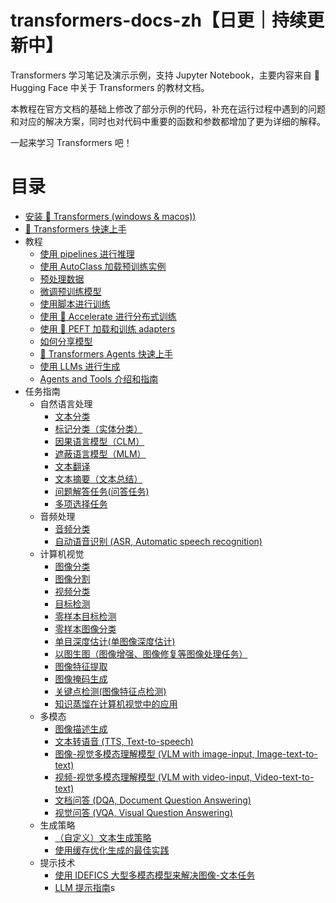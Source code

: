 # transformers-docs-zh【日更｜持续更新中】

Transformers 学习笔记及演示示例，支持 Jupyter Notebook，主要内容来自 🤗 Hugging Face 中关于 Transformers 的教材文档。

本教程在官方文档的基础上修改了部分示例的代码，补充在运行过程中遇到的问题和对应的解决方案，同时也对代码中重要的函数和参数都增加了更为详细的解释。

一起来学习 Transformers 吧！

# 目录

- [安装 🤗 Transformers (windows & macos))](./docs/started/0_installation.ipynb)
- [🤗 Transformers 快速上手](./docs/started/1_quick_tour.ipynb)
- 教程
  - [使用 pipelines 进行推理](./docs/tutorials/2_pipeline.ipynb)
  - [使用 AutoClass 加载预训练实例](./docs/tutorials/3_autoclass.ipynb)
  - [预处理数据](./docs/tutorials/4_preprocess_data.ipynb)
  - [微调预训练模型](./docs/tutorials/5_fine_tune_pretrained_model.ipynb)
  - [使用脚本进行训练](./docs/tutorials/6_train_with_script.ipynb)
  - [使用 🤗 Accelerate 进行分布式训练](./docs/tutorials/7_distributed_training_with_accelerate.ipynb)
  - [使用 🤗 PEFT 加载和训练 adapters](./docs/tutorials/8_load_adapters_with_PEFT.ipynb)
  - [如何分享模型](./docs/tutorials/9_share_model.ipynb)
  - [🤗 Transformers Agents 快速上手](./docs/tutorials/10_agents.ipynb)
  - [使用 LLMs 进行生成](./docs/tutorials/11_generation_with_llms.ipynb)
  - [ Agents and Tools 介绍和指南](./docs/tutorials/12_agents_and_tools.ipynb)
- 任务指南
  - 自然语言处理
    - [文本分类](./docs/guide/13_text_classification.ipynb)
    - [标记分类（实体分类）](./docs/guide/14_token_classification.ipynb)
    - [因果语言模型（CLM）](./docs/guide/28_causal_language_modeling.ipynb)
    - [遮蔽语言模型（MLM）](./docs/guide/29_masked_language_modeling.ipynb)
    - [文本翻译](./docs/guide/30_translation.ipynb)
    - [文本摘要（文本总结）](./docs/guide/31_summarization.ipynb)
    - [问题解答任务(问答任务)](./docs/guide/33_question_answering.ipynb)
    - [多项选择任务](./docs/guide/32_mutil_choice.ipynb)
  - 音频处理
    - [音频分类](./docs/guide/34_audio_classification.ipynb)
    - [自动语音识别 (ASR, Automatic speech recognition)](./docs/guide/16_automatic_speech_recognition.ipynb)
  - 计算机视觉
    - [图像分类](./docs/guide/25_image_classification.ipynb)
    - [图像分割](./docs/guide/26_image_segmentation.ipynb.ipynb)
    - [视频分类](./docs/guide/35_video_classification.ipynb)
    - [目标检测](./docs/guide/36_object_detection.ipynb)
    - [零样本目标检测](./docs/guide/37_Zero-shot_object_detection.ipynb)
    - [零样本图像分类](./docs/guide/38_Zero-shot_image_classification.ipynb)
    - [单目深度估计(单图像深度估计)](./docs/guide/39_monocular_depth_estimation.ipynb)
    - [以图生图（图像增强、图像修复等图像处理任务）](./docs/guide/27_image_to_image.ipynb)
    - [图像特征提取](./docs/guide/40_Image_Feature_Extraction.ipynb)
    - [图像掩码生成](./docs/guide/41_Mask_Generation.ipynb)
    - [关键点检测(图像特征点检测)](./docs/guide/42_Keypoint_Detection.ipynb)
    - [知识蒸馏在计算机视觉中的应用](./docs/guide/43_Knowledge_Distillation_for_Computer_Vision.ipynb)
  - 多模态
    - [图像描述生成](./docs/guide/22_image_captioning.ipynb)
    - [文本转语音 (TTS, Text-to-speech)](./docs/guide/17_text_to_speech.ipynb)
    - [图像-视觉多模态理解模型 (VLM with image-input, Image-text-to-text)](./docs/guide/18_image_text_to_text.ipynb)
    - [视频-视觉多模态理解模型 (VLM with video-input, Video-text-to-text)](./docs/guide/21_video_text_to_text.ipynb.ipynb)
    - [文档问答 (DQA, Document Question Answering)](./docs/guide/20_document_question_answering.ipynb)
    - [视觉问答 (VQA, Visual Question Answering)](./docs/guide/19_visual_question_answering.ipynb)
  - 生成策略
    - [（自定义）文本生成策略](./docs/guide/24_text_generation_strategies.ipynb.ipynb)
    - [使用缓存优化生成的最佳实践](./docs/guide/23_best_practices_for_generation_with_cache.ipynb)
  - 提示技术
    - [使用 IDEFICS 大型多模态模型来解决图像-文本任务](./docs/guide/44_Image_tasks_with_IDEFICS.ipynb)
    - [LLM 提示指南](./docs/guide/15_llm_prompt_guide.ipynb)s
